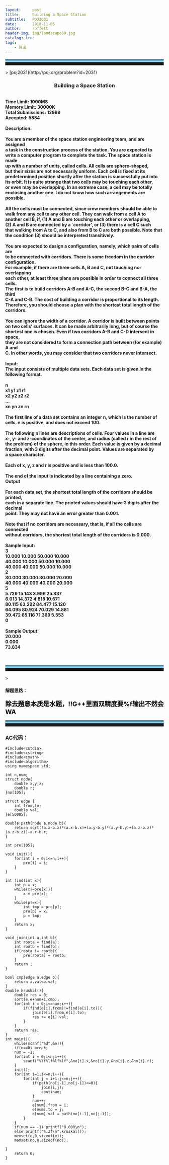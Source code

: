 ```yaml
---
layout:     post
title:      Building a Space Station
subtitle:   POJ2031
date:       2018-11-05
author:     roffett
header-img: img/landscape09.jpg
catalog: true
tags:
    - 算法
---
```


<hr style="height:10px;border:none;border-top:10px groove skyblue;" />>
[poj2031](http://poj.org/problem?id=2031)

<div style="font-weight:bold;">
<h3 align="center">Building a Space Station</h3><br />
Time Limit: 1000MS<br />
Memory Limit: 30000K<br />
Total Submissions: 12999<br />Accepted: 5884<br />
<br />
Description:<br />
<br />
You are a member of the space station engineering team, and are assigned<br />
a task in the construction process of the station. You are expected  to <br />
write a computer program to complete the task. The space station is made<br />
up with a number of units, called cells. All cells are sphere-shaped, <br />
but their sizes are not necessarily uniform. Each cell is fixed at its <br />
predetermined position shortly after the station is successfully put into<br />
its orbit. It is quite strange that two cells may be touching each other,<br />
or even may be overlapping. In an extreme case, a cell may be totally <br />
enclosing another one. I do not know how such arrangements are possible. <br />
<br />
All the cells must be connected, since crew members should be able to <br />
walk from any cell to any other cell. They can walk from a cell A to <br />
another cell B, if, (1) A and B are touching each other or overlapping,<br />
(2) A and B are connected by a `corridor', or (3) there is a cell C such <br />
that walking from A to C, and also from B to C are both possible. Note that <br />
the condition (3) should be interpreted transitively. <br />
<br />
You are expected to design a configuration, namely, which pairs of cells are <br />
to be connected with corridors. There is some freedom in the corridor configuration. <br />
For example, if there are three cells A, B and C, not touching nor overlapping<br />
each other, at least three plans are possible in order to connect all three cells.<br />
The first is to build corridors A-B and A-C, the second B-C and B-A, the third <br />
C-A and C-B. The cost of building a corridor is proportional to its length.<br />
Therefore, you should choose a plan with the shortest total length of the corridors. <br />
<br />
You can ignore the width of a corridor. A corridor is built between points <br />
on two cells' surfaces. It can be made arbitrarily long, but of course the <br />
shortest one is chosen. Even if two corridors A-B and C-D intersect in space,<br />
they are not considered to form a connection path between (for example) A and <br />
C. In other words, you may consider that two corridors never intersect. <br />
<br />
Input:<br />
The input consists of multiple data sets. Each data set is given in the following format. <br />
<br />
n <br />
x1 y1 z1 r1 <br />
x2 y2 z2 r2 <br />
... <br />
xn yn zn rn <br />
<br />
The first line of a data set contains an integer n, which is the number of <br />
cells. n is positive, and does not exceed 100. <br />
<br />
The following n lines are descriptions of cells. Four values in a line are <br />
x-, y- and z-coordinates of the center, and radius (called r in the rest of <br />
the problem) of the sphere, in this order. Each value is given by a decimal<br />
fraction, with 3 digits after the decimal point. Values are separated by <br />
a space character. <br />
<br />
Each of x, y, z and r is positive and is less than 100.0. <br />
<br />
The end of the input is indicated by a line containing a zero. <br />
Output<br />
<br />
For each data set, the shortest total length of the corridors should be printed, <br />
each in a separate line. The printed values should have 3 digits after the decimal <br />
point. They may not have an error greater than 0.001. <br />
<br />
Note that if no corridors are necessary, that is, if all the cells are connected<br />
without corridors, the shortest total length of the corridors is 0.000. <br />
<br />
Sample Input:<br />
3<br />
10.000 10.000 50.000 10.000<br />
40.000 10.000 50.000 10.000<br />
40.000 40.000 50.000 10.000<br />
2<br />
30.000 30.000 30.000 20.000<br />
40.000 40.000 40.000 20.000<br />
5<br />
5.729 15.143 3.996 25.837<br />
6.013 14.372 4.818 10.671<br />
80.115 63.292 84.477 15.120<br />
64.095 80.924 70.029 14.881<br />
39.472 85.116 71.369 5.553<br />
0<br />
<br />
Sample Output:<br />
20.000<br />
0.000<br />
73.834<br />
<br />
<br /></div>

<hr style="height:10px;border:none;border-top:10px groove skyblue;" />>

#### 解题思路：  

<div style = "font-size:20px;font-weight:bold;color:black;">
 除去题意本质是水题，!!G++里面双精度要%f输出不然会WA<br />
</div>

<hr style="height:10px;border:none;border-top:10px groove skyblue;" />

### AC代码：

    #include<cstdio>
    #include<cstring>
    #include<cmath>
    #include<algorithm>
    using namespace std;
    
    int n,num;
    struct node{
        double x,y,z;
        double r;
    }no[105];
    
    struct edge {
        int from,to;
        double val;
    }e[50005];
    
    double path(node a,node b){
        return sqrt((a.x-b.x)*(a.x-b.x)+(a.y-b.y)*(a.y-b.y)+(a.z-b.z)*(a.z-b.z))-a.r-b.r;
    }
    
    int pre[105];
    
    void init(){
        for(int i = 0;i<=n;i++){
            pre[i] = i;
        }
    }
    
    int find(int x){
        int p = x;
        while(x!=pre[x]){
            x = pre[x];
        }
        while(p!=x){
            int tmp = pre[p];
            pre[p] = x;
            p = tmp;
        }
        return x;
    }
    
    void join(int a,int b){
        int roota = find(a);
        int rootb = find(b);
        if(roota != rootb){
            pre[roota] = rootb;
        }
        return ;
    }
    
    bool cmp(edge a,edge b){
        return a.val<b.val;
    }
    double kruskal(){
        double res = 0;
        sort(e,e+num+1,cmp);
        for(int i = 0;i<=num;i++){
            if(find(e[i].from)!=find(e[i].to)){
                join(e[i].from,e[i].to);
                res += e[i].val;
            }
        }
        return res;
    }
    int main(){
        while(scanf("%d",&n)){
        if(n==0) break;
        num = -1;
        for(int i = 0;i<n;i++){
            scanf("%lf%lf%lf%lf",&no[i].x,&no[i].y,&no[i].z,&no[i].r);
        }
        init();
        for(int i=1;i<=n;i++){
            for(int j = i+1;j<=n;j++){
                if(path(no[i-1],no[j-1])<=0){
                    join(i,j);
                    continue;
                }
                num++;
                e[num].from = i;
                e[num].to = j;
                e[num].val = path(no[i-1],no[j-1]);
            }
        }
        if(num == -1) printf("0.000\n");
        else printf("%.3f\n",kruskal());
        memset(e,0,sizeof(e));
        memset(no,0,sizeof(no));
    
    }
        return 0;
    }